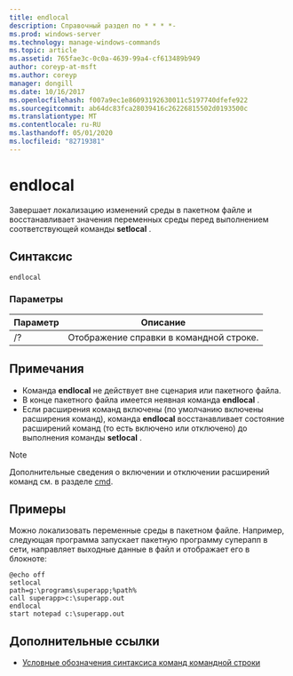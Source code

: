 ```yaml
---
title: endlocal
description: Справочный раздел по * * * *-
ms.prod: windows-server
ms.technology: manage-windows-commands
ms.topic: article
ms.assetid: 765fae3c-0c0a-4639-99a4-cf613489b949
author: coreyp-at-msft
ms.author: coreyp
manager: dongill
ms.date: 10/16/2017
ms.openlocfilehash: f007a9ec1e86093192630011c5197740dfefe922
ms.sourcegitcommit: ab64dc83fca28039416c26226815502d0193500c
ms.translationtype: MT
ms.contentlocale: ru-RU
ms.lasthandoff: 05/01/2020
ms.locfileid: "82719381"
---
```

# <a name="endlocal"></a>endlocal



Завершает локализацию изменений среды в пакетном файле и восстанавливает значения переменных среды перед выполнением соответствующей команды **setlocal** .



## <a name="syntax"></a>Синтаксис

```
endlocal
```

### <a name="parameters"></a>Параметры

|Параметр|Описание|
|---------|-----------|
|/?|Отображение справки в командной строке.|

## <a name="remarks"></a>Примечания

-   Команда **endlocal** не действует вне сценария или пакетного файла.
-   В конце пакетного файла имеется неявная команда **endlocal** .
-   Если расширения команд включены (по умолчанию включены расширения команд), команда **endlocal** восстанавливает состояние расширений команд (то есть включено или отключено) до выполнения команды **setlocal** .

> [!NOTE]
> Дополнительные сведения о включении и отключении расширений команд см. в разделе [cmd](cmd.md).

## <a name="examples"></a>Примеры

Можно локализовать переменные среды в пакетном файле. Например, следующая программа запускает пакетную программу суперапп в сети, направляет выходные данные в файл и отображает его в блокноте:
```
@echo off
setlocal
path=g:\programs\superapp;%path%
call superapp>c:\superapp.out
endlocal
start notepad c:\superapp.out
```

## <a name="additional-references"></a>Дополнительные ссылки

- [Условные обозначения синтаксиса команд командной строки](command-line-syntax-key.md)